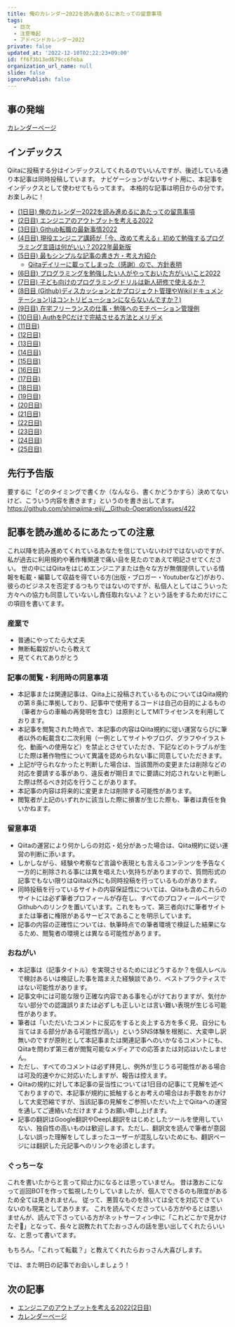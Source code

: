 ```yaml
---
title: 俺のカレンダー2022を読み進めるにあたっての留意事項
tags:
  - 目次
  - 注意喚起
  - アドベンドカレンダー2022
private: false
updated_at: '2022-12-10T02:22:23+09:00'
id: ff6f3b13ed679cc6feba
organization_url_name: null
slide: false
ignorePublish: false
---
```

## 事の発端
[カレンダーページ](https://qiita.com/advent-calendar/2022/oreno_nomurasan2022)

## インデックス
Qiitaに投稿する分はインデックスしてくれるのでいいんですが、後述している通り本記事は同時投稿しています。
ナビゲーションがないサイト用に、本記事をインデックスとして使わせてもらってます。
本格的な記事は明日からの分です。お楽しみに！

- [(1日目) 俺のカレンダー2022を読み進めるにあたっての留意事項](#)
- [(2日目) エンジニアのアウトプットを考える2022](https://qiita.com/nomurasan/items/4ec8deb10c609e93869d)
- [(3日目) Github転職の最新事情2022](https://qiita.com/nomurasan/items/885444cec8eefe37ac07)
- [(4日目) 現役エンジニア講師が「今、改めて考える」初めて勉強するプログラミング言語は何がいい？2022年最新版](https://qiita.com/nomurasan/items/5f97870d5237f773c111)
- [(5日目) 最もシンプルな記事の書き方・考え方紹介](https://qiita.com/nomurasan/items/6cdde5886073c571349c)
  - [Qiitaデイリーに載ってしまった（感謝）ので、方針表明](https://qiita.com/nomurasan/items/8d263978b548d38fba67)
- [(6日目) プログラミングを勉強したい人がやっておいた方がいいこと2022](https://qiita.com/nomurasan/items/281044ee0162b89b5b9e)
- [(7日目) 子ども向けのプログラミングドリルは新人研修で使えるか？](https://qiita.com/nomurasan/items/85be0d822b50235205b0)
- [(8日目 (Github)ディスカッションとかプロジェクト管理やWiki(ドキュメンテーション)はコントリビューションにならないんですか？)](https://qiita.com/nomurasan/items/4521ad09e832a06c5438)
- [(9日目) 在宅フリーランスの仕事・勉強へのモチベーション管理例](https://qiita.com/nomurasan/items/1ab798e5794cc4b29b65)
- [(10日目) AuthをPCだけで完結させる方法とメリデメ](https://qiita.com/nomurasan/items/e7bb03c717793a7c8b70)
- [(11日目)]()
- [(12日目)]()
- [(13日目)]()
- [(14日目)]()
- [(15日目)]()
- [(16日目)]()
- [(17日目)]()
- [(18日目)]()
- [(19日目)]()
- [(20日目)]()
- [(21日目)]()
- [(22日目)]()
- [(23日目)]()
- [(24日目)]()
- [(25日目)]()

## 先行予告版
要するに「どのタイミングで書くか（なんなら、書くかどうかすら）決めてないけど、こういう内容を書きます」というのを書き出してます。
https://github.com/shimajima-eiji/__Github-Operation/issues/422

## 記事を読み進めるにあたっての注意
これ以降を読み進めてくれているあなたを信じていないわけではないのですが、私が過去に利用規約や著作権関連で痛い目を見たのであえて明記させてください。
世の中にはQiitaをはじめエンジニアまたは色々な方が無償提供している情報を転載・編纂して収益を得ている方(出版・ブロガー・Youtuberなど)がおり、彼らのビジネスを否定するつもりではないのですが、私個人としてはこういった方々への協力も同意していないし責任取れないよ？という話をするためだけにこの項目を書いてます。

### 産業で
- 普通にやってたら大丈夫
- 無断転載奴がいたら教えて
- 見てくれてありがとう

### 記事の閲覧・利用時の同意事項
- 本記事または関連記事は、Qiita上に投稿されているものについてはQiita規約の第８条に準拠しており、記事中で使用するコードは自己の目的によるもの（筆者からの車輪の再発明を含む）は原則としてMITライセンスを利用しております。
- 本記事を閲覧された時点で、本記事の内容はQiita規約に従い運営ならびに筆者以外の転載含む二次利用（一例としてサイトやブログ、グラフやイラスト化、動画への使用など）を禁止とさせていただき、下記などのトラブルが生じた際は著作物性について異議を認められない事に同意していただきます。
- 上記が守られなかったと判断した場合は、当該箇所の変更または削除などの対応を要請する事があり、違反者が期日までに要請に対応されないと判断した際は然るべき対応を行うことがあります。
- 本記事の内容は将来的に変更または削除する可能性があります。
- 閲覧者が上記のいずれかに該当した際に損害が生じた際も、筆者は責任を負いかねます。

### 留意事項
- Qiitaの運営により何かしらの対応・処分があった場合は、Qiita規約に従い運営の判断に添います。
- しかしながら、経験や考察など言論や表現とも言えるコンテンツを予告なく一方的に削除される事には異を唱えたい気持ちがありますので、質問形式の記事でもない限りはQiita以外にも同時投稿を行っているものがあります。
- 同時投稿を行っているサイトの内容保証性については、Qiitaも含めこれらのサイトには必ず筆者プロフィールが存在し、すべてのプロフィールページでGithubへのリンクを置いています。これをもって、第三者向けに筆者サイトまたは筆者に権限があるサービスであることを明示しています。
- 記事の内容の正確性については、執筆時点での筆者環境で検証した結果になるため、閲覧者の環境とは異なる可能性があります。

### おねがい
- 本記事は（記事タイトル）を実現させるためにはどうするか？を個人レベルで検討あるいは検証した事を踏まえた経験談であり、ベストプラクティスではない可能性があります。
- 記事文中には可能な限り正確な内容である事を心がけておりますが、気付かない部分での認識誤りまたは必ずしも正しいとは言い難い表現が生じる可能性があります。
- 筆者は「いただいたコメントに反応をすると炎上する方を多く見、自分にも当てはまる部分がある可能性が高い」というSNS体験を根拠に、大変申し訳無いのですが原則として本記事または関連記事へのいかなるコメントにも、Qiitaを問わず第三者が閲覧可能なメディアでの応答または対応はいたしません。
- ただし、すべてのコメントは必ず拝見し、例外が生じうる可能性がある場合は可及的速やかに対応いたしますが、報告は控えます。
- Qiitaの規約に対して本記事の妥当性については1日目の記事にて見解を述べておりますので、本記事が規約に抵触するとお考えの場合はお手数をおかけして大変恐縮ですが、当該記事の見解をご参照いただいた上でQiitaへの運営を通してご連絡いただけますようお願い申し上げます。
- 記事の翻訳はGoogle翻訳やDeepL翻訳をはじめとしたツールを使用していない、独自性の高いものは歓迎します。ただし、翻訳文を読んで筆者が意図しない誤った理解をしてしまったユーザーが混乱しないためにも、翻訳ページには翻訳した元記事へのリンクを必須とします。

### ぐっちーな
これを書いたからと言って抑止力になるとは思っていません。
昔は激おこになって巡回BOTを作って監視したりしていましたが、個人でできるのも限度があるため全ては見きれません。
従って、悪質なものを除いては全てを対応できていないのも現実としてあります。
これを読んでくださっている方がやるとは思いませんが、読んで下さっている方がネットサーフィン中に「これどこかで見かけたぞ🤔」となって、長々と説教たれてたおっさんの話を思い出してくれたらいいな、と思って書いてます。

もちろん、「これって転載？」と教えてくれたらおっさん大喜びします。

では、また明日の記事でお会いしましょう！

## 次の記事
- [エンジニアのアウトプットを考える2022(2日目)](https://qiita.com/nomurasan/items/4ec8deb10c609e93869d)
- [カレンダーページ](https://qiita.com/advent-calendar/2022/oreno_nomurasan2022)
